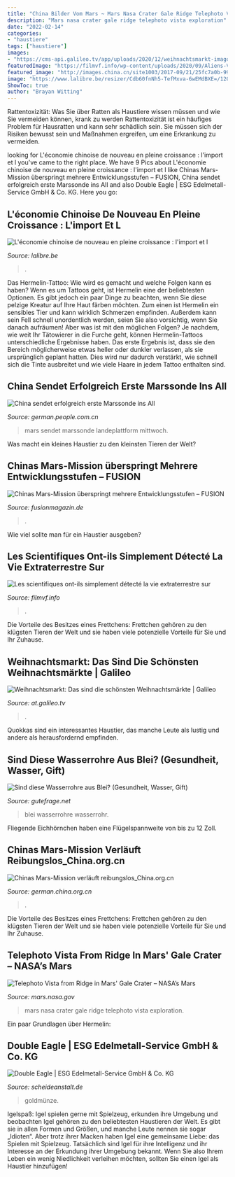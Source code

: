 ```yaml
---
title: "China Bilder Vom Mars ~ Mars Nasa Crater Gale Ridge Telephoto Vista Exploration"
description: "Mars nasa crater gale ridge telephoto vista exploration"
date: "2022-02-14"
categories:
- "haustiere"
tags: ["haustiere"]
images:
- "https://cms-api.galileo.tv/app/uploads/2020/12/weihnachtsmarkt-imago-images-hoch-zwei-stockangerer-imago0095751316h-e1607943217750.jpg"
featuredImage: "https://filmvf.info/wp-content/uploads/2020/09/Aliens-Venus-Astronomers.jpg"
featured_image: "http://images.china.cn/site1003/2017-09/21/25fc7a0b-99ca-4ae5-bbff-966b9498a025.jpg"
image: "https://www.lalibre.be/resizer/Cdb60fnNh5-TefMxva-6wEMdBXE=/1200x600/filters:focal(1275x825.5:1285x815.5):watermark(cloudfront-eu-central-1.images.arcpublishing.com/ipmgroup/EF665FJJCNGHFFHRRMWR57UKMI.png,0,0,0)/cloudfront-eu-central-1.images.arcpublishing.com/ipmgroup/CHFS6WCLXRA3LGDHS2E5UDY26E.jpg"
ShowToc: true
author: "Brayan Witting"
---
```



Rattentoxizität: Was Sie über Ratten als Haustiere wissen müssen und wie Sie vermeiden können, krank zu werden
Rattentoxizität ist ein häufiges Problem für Hausratten und kann sehr schädlich sein. Sie müssen sich der Risiken bewusst sein und Maßnahmen ergreifen, um eine Erkrankung zu vermeiden.

	

		
looking for L&#039;économie chinoise de nouveau en pleine croissance : l&#039;import et l you've came to the right place. We have 9 Pics about L&#039;économie chinoise de nouveau en pleine croissance : l&#039;import et l like Chinas Mars-Mission überspringt mehrere Entwicklungsstufen – FUSION, China sendet erfolgreich erste Marssonde ins All and also Double Eagle | ESG Edelmetall-Service GmbH &amp; Co. KG. Here you go:
		
    
## L&#039;économie Chinoise De Nouveau En Pleine Croissance : L&#039;import Et L

<img loading=lazy src="https://www.lalibre.be/resizer/Cdb60fnNh5-TefMxva-6wEMdBXE=/1200x600/filters:focal(1275x825.5:1285x815.5):watermark(cloudfront-eu-central-1.images.arcpublishing.com/ipmgroup/EF665FJJCNGHFFHRRMWR57UKMI.png,0,0,0)/cloudfront-eu-central-1.images.arcpublishing.com/ipmgroup/CHFS6WCLXRA3LGDHS2E5UDY26E.jpg" onerror="this.onerror=null;this.src='https://tse4.mm.bing.net/th?id=OIP.qVnlpsKl8nGz5QtUQSS5zQHaDt&amp;pid=15.1';" alt="L&#039;économie chinoise de nouveau en pleine croissance : l&#039;import et l">

_Source: lalibre.be_

>. 

	

Das Hermelin-Tattoo: Wie wird es gemacht und welche Folgen kann es haben?
Wenn es um Tattoos geht, ist Hermelin eine der beliebtesten Optionen. Es gibt jedoch ein paar Dinge zu beachten, wenn Sie diese pelzige Kreatur auf Ihre Haut färben möchten. Zum einen ist Hermelin ein sensibles Tier und kann wirklich Schmerzen empfinden. Außerdem kann sein Fell schnell unordentlich werden, seien Sie also vorsichtig, wenn Sie danach aufräumen!
Aber was ist mit den möglichen Folgen? Je nachdem, wie weit Ihr Tätowierer in die Furche geht, können Hermelin-Tattoos unterschiedliche Ergebnisse haben. Das erste Ergebnis ist, dass sie den Bereich möglicherweise etwas heller oder dunkler verlassen, als sie ursprünglich geplant hatten. Dies wird nur dadurch verstärkt, wie schnell sich die Tinte ausbreitet und wie viele Haare in jedem Tattoo enthalten sind.

    
## China Sendet Erfolgreich Erste Marssonde Ins All

<img loading=lazy src="http://german.people.com.cn/NMediaFile/2020/0723/FOREIGN202007231512000183776544912.jpg" onerror="this.onerror=null;this.src='https://tse1.mm.bing.net/th?id=OIP.w-tsEsV1bnXmod4IfSEMqgHaDx&amp;pid=15.1';" alt="China sendet erfolgreich erste Marssonde ins All">

_Source: german.people.com.cn_

>mars sendet marssonde landeplattform mittwoch. 

	

Was macht ein kleines Haustier zu den kleinsten Tieren der Welt?

    
## Chinas Mars-Mission überspringt Mehrere Entwicklungsstufen – FUSION

<img loading=lazy src="https://www.fusionmagazin.de/wp-content/uploads/china_mars_explorer-389x308.jpg" onerror="this.onerror=null;this.src='https://tse4.mm.bing.net/th?id=OIP.WudCRa-uSjRU7FUUs0jM8QAAAA&amp;pid=15.1';" alt="Chinas Mars-Mission überspringt mehrere Entwicklungsstufen – FUSION">

_Source: fusionmagazin.de_

>. 

	

Wie viel sollte man für ein Haustier ausgeben?

    
## Les Scientifiques Ont-ils Simplement Détecté La Vie Extraterrestre Sur

<img loading=lazy src="https://filmvf.info/wp-content/uploads/2020/09/Aliens-Venus-Astronomers.jpg" onerror="this.onerror=null;this.src='https://tse2.mm.bing.net/th?id=OIP.I5UCgsWRSnKG-TXUa2g2lgHaD5&amp;pid=15.1';" alt="Les scientifiques ont-ils simplement détecté la vie extraterrestre sur">

_Source: filmvf.info_

>. 

	

Die Vorteile des Besitzes eines Frettchens: Frettchen gehören zu den klügsten Tieren der Welt und sie haben viele potenzielle Vorteile für Sie und Ihr Zuhause.

    
## Weihnachtsmarkt: Das Sind Die Schönsten Weihnachtsmärkte | Galileo

<img loading=lazy src="https://cms-api.galileo.tv/app/uploads/2020/12/weihnachtsmarkt-imago-images-hoch-zwei-stockangerer-imago0095751316h-e1607943217750.jpg" onerror="this.onerror=null;this.src='https://tse3.mm.bing.net/th?id=OIP.W6JtN8rd6FJORuxULfb_RwHaDn&amp;pid=15.1';" alt="Weihnachtsmarkt: Das sind die schönsten Weihnachtsmärkte | Galileo">

_Source: at.galileo.tv_

>. 

	

Quokkas sind ein interessantes Haustier, das manche Leute als lustig und andere als herausfordernd empfinden.

    
## Sind Diese Wasserrohre Aus Blei? (Gesundheit, Wasser, Gift)

<img loading=lazy src="https://images.gutefrage.net/media/fragen/bilder/sind-diese-wasserrohre-aus-blei-/2_original.jpg?v=1421708514000" onerror="this.onerror=null;this.src='https://tse1.mm.bing.net/th?id=OIP.OuiVYc1jobmQxU6B307vSAHaFj&amp;pid=15.1';" alt="Sind diese Wasserrohre aus Blei? (Gesundheit, Wasser, Gift)">

_Source: gutefrage.net_

>blei wasserrohre wasserrohr. 

	

Fliegende Eichhörnchen haben eine Flügelspannweite von bis zu 12 Zoll.

    
## Chinas Mars-Mission Verläuft Reibungslos_China.org.cn

<img loading=lazy src="http://images.china.cn/site1003/2017-09/21/25fc7a0b-99ca-4ae5-bbff-966b9498a025.jpg" onerror="this.onerror=null;this.src='https://tse4.mm.bing.net/th?id=OIP.YOsjBflrd_dc8bZKlwNNkQHaEL&amp;pid=15.1';" alt="Chinas Mars-Mission verläuft reibungslos_China.org.cn">

_Source: german.china.org.cn_

>. 

	

Die Vorteile des Besitzes eines Frettchens: Frettchen gehören zu den klügsten Tieren der Welt und sie haben viele potenzielle Vorteile für Sie und Ihr Zuhause.

    
## Telephoto Vista From Ridge In Mars&#039; Gale Crater – NASA’s Mars

<img loading=lazy src="https://mars.nasa.gov/system/downloadable_items/40416_pia22209_right-eye-sol-1856-pan-plain.jpg" onerror="this.onerror=null;this.src='https://tse1.mm.bing.net/th?id=OIP.PZID1NCvRaENalEEbw7FCQHaDk&amp;pid=15.1';" alt="Telephoto Vista from Ridge in Mars&#039; Gale Crater – NASA’s Mars">

_Source: mars.nasa.gov_

>mars nasa crater gale ridge telephoto vista exploration. 

	

Ein paar Grundlagen über Hermelin:

    
## Double Eagle | ESG Edelmetall-Service GmbH &amp; Co. KG

<img loading=lazy src="https://www.scheideanstalt.de/fileadmin/esg_migrated/_migrated/pics/20-Dollar-USA-Double-Eagle-1907-k.jpg" onerror="this.onerror=null;this.src='https://tse1.mm.bing.net/th?id=OIP.UcV-8pzV-xghS459qijVFQHaHa&amp;pid=15.1';" alt="Double Eagle | ESG Edelmetall-Service GmbH &amp; Co. KG">

_Source: scheideanstalt.de_

>goldmünze. 

	

Igelspaß: Igel spielen gerne mit Spielzeug, erkunden ihre Umgebung und beobachten
Igel gehören zu den beliebtesten Haustieren der Welt. Es gibt sie in allen Formen und Größen, und manche Leute nennen sie sogar „Idioten“. Aber trotz ihrer Macken haben Igel eine gemeinsame Liebe: das Spielen mit Spielzeug. Tatsächlich sind Igel für ihre Intelligenz und ihr Interesse an der Erkundung ihrer Umgebung bekannt. Wenn Sie also Ihrem Leben ein wenig Niedlichkeit verleihen möchten, sollten Sie einen Igel als Haustier hinzufügen!

